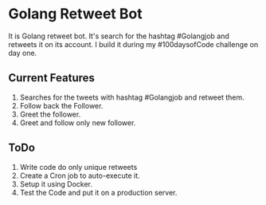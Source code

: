 # Golang Retweet Bot

It is Golang retweet bot. It's search for the hashtag #Golangjob and retweets it on its account. I build it during my #100daysofCode challenge on day one.

## Current Features
1. Searches for the tweets with hashtag #Golangjob and retweet them.
2. Follow back the Follower.
3. Greet the follower.
4. Greet and follow only new follower.

## ToDo
1. Write code do only unique retweets
2. Create a Cron job to auto-execute it.
3. Setup it using Docker.
4. Test the Code and put it on a production server.
